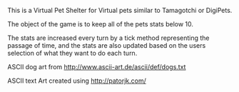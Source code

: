 This is a Virtual Pet Shelter for Virtual pets similar to Tamagotchi or DigiPets.

The object of the game is to keep all of the pets stats below 10.

The stats are increased every turn by a tick method representing the passage of time, and the stats are also updated based on the users selection of what they want to do each turn.

ASCII dog art from http://www.ascii-art.de/ascii/def/dogs.txt

ASCII text Art created using http://patorjk.com/
